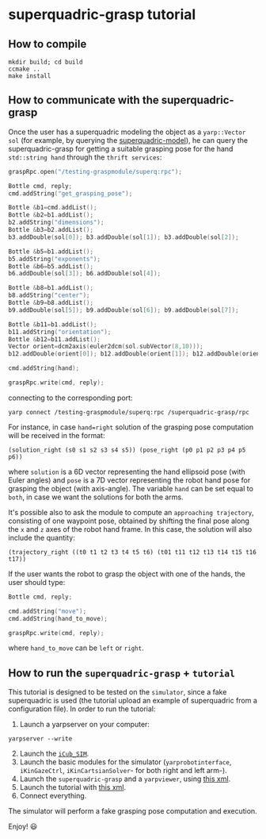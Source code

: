 # superquadric-grasp tutorial

## How to compile
```
mkdir build; cd build
ccmake ..
make install
```
## How to communicate with the superquadric-grasp 
Once the user has a superquadric modeling the object as a `yarp::Vector sol` (for example, by querying the [superquadric-model](https://github.com/robotology/superquadric-model)), he can query the superquadric-grasp for
getting a suitable grasping pose for the hand `std::string hand` through the `thrift services`:
```cpp
graspRpc.open("/testing-graspmodule/superq:rpc");

Bottle cmd, reply;
cmd.addString("get_grasping_pose");

Bottle &b1=cmd.addList();
Bottle &b2=b1.addList();
b2.addString("dimensions");
Bottle &b3=b2.addList();
b3.addDouble(sol[0]); b3.addDouble(sol[1]); b3.addDouble(sol[2]);

Bottle &b5=b1.addList();
b5.addString("exponents");
Bottle &b6=b5.addList();
b6.addDouble(sol[3]); b6.addDouble(sol[4]);

Bottle &b8=b1.addList();
b8.addString("center");
Bottle &b9=b8.addList();
b9.addDouble(sol[5]); b9.addDouble(sol[6]); b9.addDouble(sol[7]);

Bottle &b11=b1.addList();
b11.addString("orientation");
Bottle &b12=b11.addList();
Vector orient=dcm2axis(euler2dcm(sol.subVector(8,10)));
b12.addDouble(orient[0]); b12.addDouble(orient[1]); b12.addDouble(orient[2]); b12.addDouble(orient[3]);

cmd.addString(hand);

graspRpc.write(cmd, reply);
```
connecting to the corresponding port:
```
yarp connect /testing-graspmodule/superq:rpc /superquadric-grasp/rpc
```
For instance, in case `hand=right` solution of the grasping pose computation will be received in the format:
```
(solution_right (s0 s1 s2 s3 s4 s5)) (pose_right (p0 p1 p2 p3 p4 p5 p6)) 
```
where `solution` is a 6D vector representing the hand ellipsoid pose (with Euler angles) and `pose` is a 7D vector representing the robot hand pose
for grasping the object (with axis-angle). 
The variable `hand` can be set equal to `both`, in case we want the solutions for both the arms.

It's possible also to ask the module to compute an `approaching trajectory`, consisting of one waypoint pose, obtained by shifting the final
pose along the `x` and `z` axes of the robot hand frame.
In this case, the solution will also include the quantity:
```
(trajectory_right ((t0 t1 t2 t3 t4 t5 t6) (t01 t11 t12 t13 t14 t15 t16 t17))
```

If the user wants the robot to grasp the object with one of the hands, the user should type:
```cpp
Bottle cmd, reply;

cmd.addString("move");
cmd.addString(hand_to_move);

graspRpc.write(cmd, reply);
```
where `hand_to_move` can be `left` or `right`.

## How to run the `superquadric-grasp` + `tutorial`
This tutorial is designed to be tested on the `simulator`, since a fake superquadric is used (the tutorial upload an example of superquadric from a configuration file).
In order to run the tutorial:
1. Launch a yarpserver on your computer:
```
yarpserver --write
```
2. Launch the [`iCub_SIM`](http://wiki.icub.org/wiki/Simulator_README).
3. Launch the basic modules  for the simulator (`yarprobotinterface`, `iKinGazeCtrl`, `iKinCartsianSolver`- for both right and left arm-).
4. Launch the `superquadric-grasp` and a `yarpviewer`, using [this xml]().
5. Launch the tutorial with [this xml](https://github.com/robotology/superquadric-grasp/blob/master/tutorial/app/script/testing-graspmodule.xml.template).
6. Connect everything.

The simulator will perform a fake grasping pose computation and execution.


Enjoy! :smiley:
